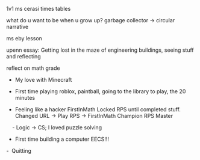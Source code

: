 1v1 ms cerasi times tables

what do u want to be when u grow up? garbage collector -> circular narrative

ms eby lesson 

upenn essay: Getting lost in the maze of engineering buildings, seeing stuff and reflecting

reflect on math grade


- My love with Minecraft

- First time playing roblox, paintball, going to the library to play, the 20 minutes

- Feeling like a hacker FirstInMath Locked RPS until completed stuff. Changed URL -> Play RPS -> FirstInMath Champion RPS Master

    - Logic -> CS; I loved puzzle solving

- First time building a computer EECS!!!

-  Quitting
  